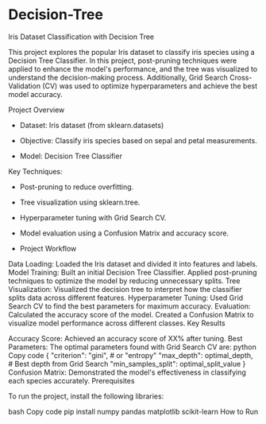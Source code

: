 # Decision-Tree
Iris Dataset Classification with Decision Tree

This project explores the popular Iris dataset to classify iris species using a Decision Tree Classifier. In this project, post-pruning techniques were applied to enhance the model's performance, and the tree was visualized to understand the decision-making process. Additionally, Grid Search Cross-Validation (CV) was used to optimize hyperparameters and achieve the best model accuracy.

Project Overview

* Dataset: Iris dataset (from sklearn.datasets)
  
* Objective: Classify iris species based on sepal and petal measurements.
  
* Model: Decision Tree Classifier

  
Key Techniques:
* Post-pruning to reduce overfitting.

* Tree visualization using sklearn.tree.
  
* Hyperparameter tuning with Grid Search CV.
  
* Model evaluation using a Confusion Matrix and accuracy score.


* Project Workflow

Data Loading: Loaded the Iris dataset and divided it into features and labels.
Model Training:
Built an initial Decision Tree Classifier.
Applied post-pruning techniques to optimize the model by reducing unnecessary splits.
Tree Visualization:
Visualized the decision tree to interpret how the classifier splits data across different features.
Hyperparameter Tuning:
Used Grid Search CV to find the best parameters for maximum accuracy.
Evaluation:
Calculated the accuracy score of the model.
Created a Confusion Matrix to visualize model performance across different classes.
Key Results

Accuracy Score: Achieved an accuracy score of XX% after tuning.
Best Parameters: The optimal parameters found with Grid Search CV are:
python
Copy code
{
    "criterion": "gini",         # or "entropy"
    "max_depth": optimal_depth,  # Best depth from Grid Search
    "min_samples_split": optimal_split_value
}
Confusion Matrix: Demonstrated the model's effectiveness in classifying each species accurately.
Prerequisites

To run the project, install the following libraries:

bash
Copy code
pip install numpy pandas matplotlib scikit-learn
How to Run

